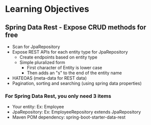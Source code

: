 # Learning Objectives

## Spring Data Rest - Expose CRUD methods for free

- Scan for JpaRepository
- Expose REST APIs for each entity type for JpaRepository
  - Create endpoints based on entity type
  - Simple pluralized form
    - First character of Entity is lower case
    - Then adds an "s" to the end of the entity name
- HATEOAS (meta-data for REST data)
- Pagination, sorting and searching (using spring data properties)

### For Spring Data Rest, you only need 3 items

- Your entity: Ex: Employee
- JpaRepository: Ex: EmployeeRepository extends JpaRepository
- Maven POM dependency: spring-boot-starter-data-rest
